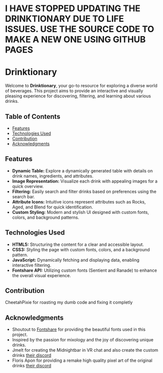 # I HAVE STOPPED UPDATING THE DRINKTIONARY DUE TO LIFE ISSUES. USE THE SOURCE CODE TO MAKE A NEW ONE USING GITHUB PAGES

# Drinktionary

Welcome to **Drinktionary**, your go-to resource for exploring a diverse world of beverages. This project aims to provide an interactive and visually pleasing experience for discovering, filtering, and learning about various drinks.

## Table of Contents

- [Features](#features)
- [Technologies Used](#technologies-used)
- [Contribution](#contribution)
- [Acknowledgments](#acknowledgments)

## Features

- **Dynamic Table:** Explore a dynamically generated table with details on drink names, ingredients, and attributes.
- **Image Representation:** Visualize each drink with appealing images for a quick overview.
- **Filtering:** Easily search and filter drinks based on preferences using the search bar.
- **Attribute Icons:** Intuitive icons represent attributes such as Rocks, Aged, and Blend for quick identification.
- **Custom Styling:** Modern and stylish UI designed with custom fonts, colors, and background patterns.

## Technologies Used

- **HTML5:** Structuring the content for a clear and accessible layout.
- **CSS3:** Styling the page with custom fonts, colors, and a background pattern.
- **JavaScript:** Dynamically fetching and displaying data, enabling interactive filtering.
- **Fontshare API:** Utilizing custom fonts (Sentient and Ranade) to enhance the overall visual experience.

## Contribution

CheetahPixie for roasting my dumb code and fixing it completly

## Acknowledgments

- Shoutout to [Fontshare](https://www.fontshare.com/) for providing the beautiful fonts used in this project.
- Inspired by the passion for mixology and the joy of discovering unique drinks.
- Jmelt for creating the Midnightbar in VR chat and also create the custom drinks                     [their discord](https://discord.gg/yWDbKRxfAZ)
- Floris Apon for providing a remake high quality pixel art of the original drinks                    [their discord](https://discord.gg/JUu2Xf2QZD)

